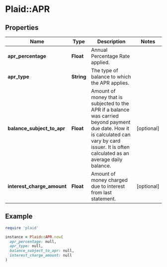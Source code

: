 # Plaid::APR

## Properties

| Name | Type | Description | Notes |
| ---- | ---- | ----------- | ----- |
| **apr_percentage** | **Float** | Annual Percentage Rate applied.  |  |
| **apr_type** | **String** | The type of balance to which the APR applies. |  |
| **balance_subject_to_apr** | **Float** | Amount of money that is subjected to the APR if a balance was carried beyond payment due date. How it is calculated can vary by card issuer. It is often calculated as an average daily balance. | [optional] |
| **interest_charge_amount** | **Float** | Amount of money charged due to interest from last statement. | [optional] |

## Example

```ruby
require 'plaid'

instance = Plaid::APR.new(
  apr_percentage: null,
  apr_type: null,
  balance_subject_to_apr: null,
  interest_charge_amount: null
)
```

